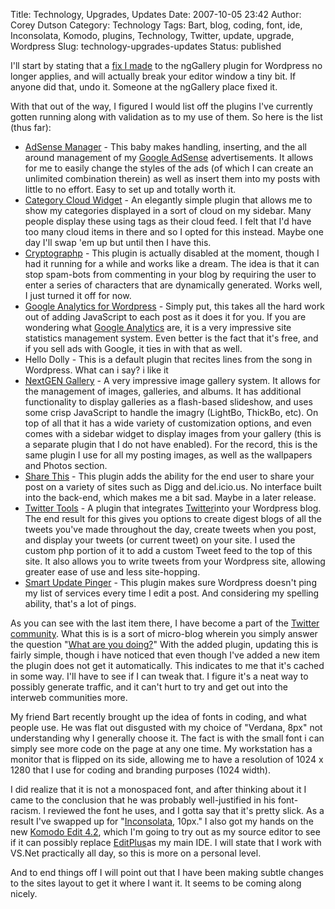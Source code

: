 Title: Technology, Upgrades, Updates
Date: 2007-10-05 23:42
Author: Corey Dutson
Category: Technology
Tags: Bart, blog, coding, font, ide, Inconsolata, Komodo, plugins, Technology, Twitter, update, upgrade, Wordpress
Slug: technology-upgrades-updates
Status: published

I'll start by stating that a [fix I
made](http://www.wallofscribbles.com/?p=14 "bad fix") to the ngGallery
plugin for Wordpress no longer applies, and will actually break your
editor window a tiny bit. If anyone did that, undo it. Someone at the
ngGallery place fixed it.

With that out of the way, I figured I would list off the plugins I've
currently gotten running along with validation as to my use of them. So
here is the list (thus far):

-   [AdSense
    Manager](http://wordpress.org/extend/plugins/adsense-manager/ "AdSense Manger") -
    This baby makes handling, inserting, and the all around management
    of my [Google
    AdSense](https://www.google.com/adsense/ "Google AdSense") advertisements.
    It allows for me to easily change the styles of the ads (of which I
    can create an unlimited combination therein) as well as insert them
    into my posts with little to no effort. Easy to set up and totally
    worth it.
-   [Category Cloud
    Widget](http://leekelleher.com/wordpress/plugins/category-cloud-widget/ "Category Cloud Widget") -
    An elegantly simple plugin that allows me to show my categories
    displayed in a sort of cloud on my sidebar. Many people display
    these using tags as their cloud feed. I felt that I'd have too many
    cloud items in there and so I opted for this instead. Maybe one day
    I'll swap 'em up but until then I have this.
-   [Cryptographp](http://wordpress.org/extend/plugins/cryptographp/ "Cryptographp") -
    This plugin is actually disabled at the moment, though I had it
    running for a while and works like a dream. The idea is that it can
    stop spam-bots from commenting in your blog by requiring the user to
    enter a series of characters that are dynamically generated. Works
    well, I just turned it off for now.
-   [Google Analytics for
    Wordpress](http://www.joostdevalk.nl/wordpress/google-analytics/ "Google Analytics for Wordpress") -
    Simply put, this takes all the hard work out of adding JavaScript to
    each post as it does it for you. If you are wondering what [Google
    Analytics](http://www.google.com/analytics/ "Google Analytics") are,
    it is a very impressive site statistics management system. Even
    better is the fact that it's free, and if you sell ads with Google,
    it ties in with that as well.
-   Hello Dolly - This is a default plugin that recites lines from the
    song in Wordpress. What can i say? i like it
-   [NextGEN
    Gallery](http://alexrabe.boelinger.com/wordpress-plugins/nextgen-gallery/ "NextGEN Gallery") -
    A very impressive image gallery system. It allows for the management
    of images, galleries, and albums. It has additional functionality to
    display galleries as a flash-based slideshow, and uses some crisp
    JavaScript to handle the imagry (LightBo, ThickBo, etc). On top of
    all that it has a wide variety of customization options, and even
    comes with a sidebar widget to display images from your gallery
    (this is a separate plugin that I do not have enabled). For the
    record, this is the same plugin I use for all my posting images, as
    well as the wallpapers and Photos section.
-   [Share This](http://alexking.org/projects/wordpress "Share This") -
    This plugin adds the ability for the end user to share your post on
    a variety of sites such as Digg and del.icio.us. No interface built
    into the back-end, which makes me a bit sad. Maybe in a
    later release.
-   [Twitter
    Tools](http://alexking.org/projects/wordpress "Twitter Tools") - A
    plugin that integrates
    [Twitter](http://www.twitter.com "What are you doing right now...")into
    your Wordpress blog. The end result for this gives you options to
    create digest blogs of all the tweets you've made throughout the
    day, create tweets when you post, and display your tweets (or
    current tweet) on your site. I used the custom php portion of it to
    add a custom Tweet feed to the top of this site. It also allows you
    to write tweets from your Wordpress site, allowing greater ease of
    use and less site-hopping.
-   [Smart Update
    Pinger](http://daven.se/usefulstuff/wordpress-plugins.html "Smart Update Pinger") -
    This plugin makes sure Wordpress doesn't ping my list of services
    every time I edit a post. And considering my spelling ability,
    that's a lot of pings.

<!--adsense-->

As you can see with the last item there, I have become a part of the
[Twitter community](http://twitter.com/ "Twitter.com"). What this is is
a sort of micro-blog wherein you simply answer the question "[What are
you
doing?](http://twitter.com/loveyless "What are you doing right now...")"
With the added plugin, updating this is fairly simple, though i have
noticed that even though I've added a new item the plugin does not get
it automatically. This indicates to me that it's cached in some way.
I'll have to see if I can tweak that. I figure it's a neat way to
possibly generate traffic, and it can't hurt to try and get out into the
interweb communities more.

My friend Bart recently brought up the idea of fonts in coding, and what
people use. He was flat out disgusted with my choice of "Verdana, 8px"
not understanding why I generally choose it. The fact is with the small
font i can simply see more code on the page at any one time. My
workstation has a monitor that is flipped on its side, allowing me to
have a resolution of 1024 x 1280 that I use for coding and branding
purposes (1024 width).

I did realize that it is not a monospaced font, and after thinking about
it I came to the conclusion that he was probably well-justified in his
font-racism. I reviewed the font he uses, and I gotta say that it's
pretty slick. As a result I've swapped up for
"[Inconsolata](http://www.levien.com/type/myfonts/inconsolata.html "Inconsolata"),
10px." I also got my hands on the new [Komodo Edit
4.2](http://www.activestate.com/Products/komodo_edit/ "Komodo Edit 4.2"),
which I'm going to try out as my source editor to see if it can possibly
replace [EditPlus](http://editplus.com/ "EditPlus")as my main IDE. I
will state that I work with VS.Net practically all day, so this is more
on a personal level.

And to end things off I will point out that I have been making subtle
changes to the sites layout to get it where I want it. It seems to be
coming along nicely.
